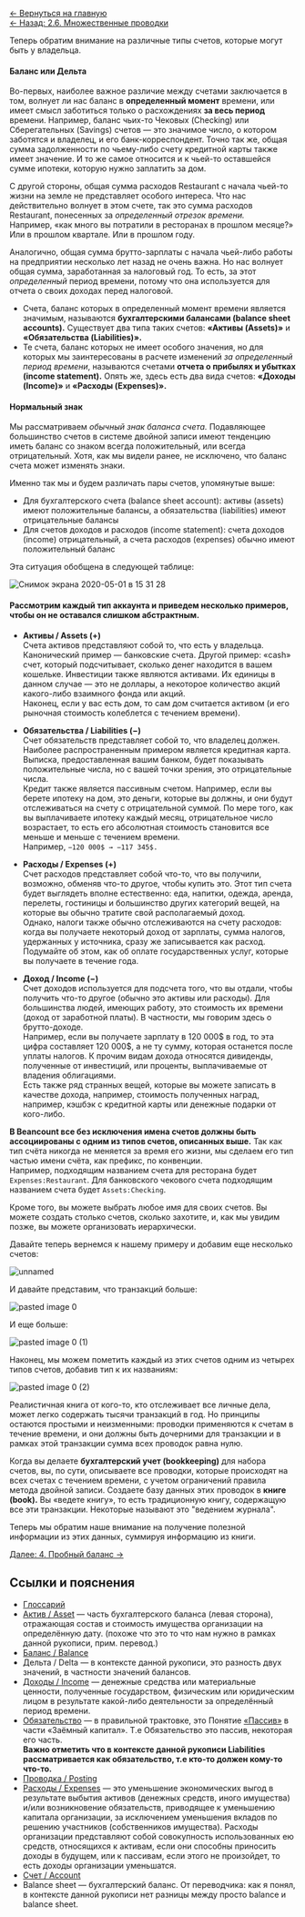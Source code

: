 [← Вернуться на главную](https://github.com/aroundblacksneverrelax/publictranslations/wiki/%D0%9C%D0%B5%D1%82%D0%BE%D0%B4-%D0%B4%D0%B2%D0%BE%D0%B9%D0%BD%D0%BE%D0%B9-%D0%B7%D0%B0%D0%BF%D0%B8%D1%81%D0%B8-(The-Double-Entry-Counting-Method),-%D0%9C%D0%B0%D1%80%D1%82%D0%B8%D0%BD-%D0%91%D0%BB%D0%B5)
<br>[← Назад: 2.6. Множественные проводки](https://github.com/aroundblacksneverrelax/publictranslations/wiki/2.6.-%D0%9C%D0%B5%D1%82%D0%BE%D0%B4-%D0%B4%D0%B2%D0%BE%D0%B9%D0%BD%D0%BE%D0%B9-%D0%B7%D0%B0%D0%BF%D0%B8%D1%81%D0%B8,-%D0%9E%D1%81%D0%BD%D0%BE%D0%B2%D1%8B-%D0%BC%D0%B5%D1%82%D0%BE%D0%B4%D0%B0-%D0%B4%D0%B2%D0%BE%D0%B9%D0%BD%D0%BE%D0%B9-%D0%B7%D0%B0%D0%BF%D0%B8%D1%81%D0%B8,-%D0%9C%D0%BD%D0%BE%D0%B6%D0%B5%D1%81%D1%82%D0%B2%D0%B5%D0%BD%D0%BD%D1%8B%D0%B5-%D0%BF%D1%80%D0%BE%D0%B2%D0%BE%D0%B4%D0%BA%D0%B8)

Теперь обратим внимание на различные типы счетов, которые могут быть у владельца.

#### Баланс или Дельта
Во-первых, наиболее важное различие между счетами заключается в том, волнует ли нас баланс в **определенный момент** времени, или имеет смысл заботиться только о расхождениях **за весь период** времени. Например, баланс чьих-то Чековых (Checking) или Сберегательных (Savings) счетов — это значимое число, о котором заботятся и владелец, и его банк-корреспондент. Точно так же, общая сумма задолженности по чьему-либо счету кредитной карты также имеет значение. И то же самое относится и к чьей-то оставшейся сумме ипотеки, которую нужно заплатить за дом.

С другой стороны, общая сумма расходов Restaurant с начала чьей-то жизни на земле не представляет особого интереса. Что нас действительно волнует в этом счете, так это сумма расходов Restaurant, понесенных за *определенный отрезок времени.* <br>Например, «как много вы потратили в ресторанах в прошлом месяце?» Или в прошлом квартале. Или в прошлом году. 

Аналогично, общая сумма брутто-зарплаты с начала чьей-либо работы на предприятии несколько лет назад не очень важна. Но нас волнует общая сумма, заработанная за налоговый год. То есть, за этот _определенный_ период времени, потому что она используется для отчета о своих доходах перед налоговой.

- Счета, баланс которых в определенный момент времени является значимым, называются **бухгалтерскими балансами (balance sheet accounts).** Существует два типа таких счетов: **«Активы (Assets)»** и **«Обязательства (Liabilities)».**
- Те счета, баланс которых не имеет особого значения, но для которых мы заинтересованы в расчете изменений _за определенный период времени_, называются счетами **отчета о прибылях и убытках (income statement).** Опять же, здесь есть два вида счетов: **«Доходы (Income)»** и **«Расходы (Expenses)».**

#### Нормальный знак
Мы рассматриваем *обычный знак баланса счета.* Подавляющее большинство счетов в системе двойной записи имеют тенденцию иметь баланс со знаком всегда положительный, или всегда отрицательный. Хотя, как мы видели ранее, не исключено, что баланс счета может изменять знаки. 

Именно так мы и будем различать пары счетов, упомянутые выше:

- Для бухгалтерского счета (balance sheet account): активы (assets) имеют положительные балансы, а обязательства (liabilities) имеют отрицательные балансы
- Для счетов доходов и расходов (income statement): счета доходов (income) отрицательный, а счета расходов (expenses) обычно имеют положительный баланс

Эта ситуация обобщена в следующей таблице:

![Снимок экрана 2020-05-01 в 15 31 28](https://user-images.githubusercontent.com/14002721/80805481-dd3d8680-8bc0-11ea-8a75-b7d10bbb41f2.png)

#### Рассмотрим каждый тип аккаунта и приведем несколько примеров, чтобы он не оставался слишком абстрактным.

- **Активы / Assets (+)**
<br>Счета активов представляют собой то, что есть у владельца. Канонический пример — банковские счета. Другой пример: «cash» счет, который подсчитывает, сколько денег находится в вашем кошельке. 
Инвестиции также являются активами. Их единицы в данном случае — это не доллары, а некоторое количество акций какого-либо взаимного фонда или акций.
<br>Наконец, если у вас есть дом, то сам дом считается активом (и его рыночная стоимость колеблется с течением времени).

- **Обязательства / Liabilities (−)**
<br>Счет обязательств представляет собой то, что владелец должен. Наиболее распространенным примером является кредитная карта. Выписка, предоставленная вашим банком, будет показывать положительные числа, но с вашей точки зрения, это отрицательные числа. <br>Кредит также является пассивным счетом. Например, если вы берете ипотеку на дом, это деньги, которые вы должны, и они будут отслеживаться на счету с отрицательной суммой. По мере того, как вы выплачиваете ипотеку каждый месяц, отрицательное число возрастает, то есть его абсолютная стоимость становится все меньше и меньше с течением времени. <br>Например, `−120 000$ → −117 345$.`

- **Расходы / Expenses (+)** 
<br>Счет расходов представляет собой что-то, что вы получили, возможно, обменяв что-то другое, чтобы купить это. Этот тип счета будет выглядеть вполне естественно: еда, напитки, одежда, аренда, перелеты, гостиницы и большинство других категорий вещей, на которые вы обычно тратите свой располагаемый доход. <br>Однако, налоги также обычно отслеживаются на счету расходов: когда вы получаете некоторый доход от зарплаты, сумма налогов, удержанных у источника, сразу же записывается как расход. Подумайте об этом, как об оплате государственных услуг, которые вы получаете в течение года.

- **Доход / Income (−)**
<br>Счет доходов используется для подсчета того, что вы отдали, чтобы получить что-то другое (обычно это активы или расходы). Для большинства людей, имеющих работу, это стоимость их времени (доход от заработной платы). В частности, мы говорим здесь о брутто-доходе. 
<br>Например, если вы получаете зарплату в 120 000$ в год, то эта цифра составляет 120 000$, а не ту сумму, которая останется после уплаты налогов. К прочим видам дохода относятся дивиденды, полученные от инвестиций, или проценты, выплачиваемые от владения облигациями. 
<br>Есть также ряд странных вещей, которые вы можете записать в качестве дохода, например, стоимость полученных наград, например, кэшбэк с кредитной карты или денежные подарки от кого-либо.

**В Beancount все без исключения имена счетов должны быть ассоциированы с одним из типов счетов, описанных выше.** Так как тип счёта никогда не меняется за время его жизни, мы сделаем его тип частью имени счёта, как префикс, по конвенции.
<br>Например, подходящим названием счета для ресторана будет `Expenses:Restaurant`. Для банковского чекового счета подходящим названием счета будет `Assets:Checking`.

Кроме того, вы можете выбрать любое имя для своих счетов. Вы можете создать столько счетов, сколько захотите, и, как мы увидим позже, вы можете организовать иерархически. 

Давайте теперь вернемся к нашему примеру и добавим еще несколько счетов:

![unnamed](https://user-images.githubusercontent.com/14002721/80807300-77073280-8bc5-11ea-9e4c-9e3d3fe548ce.png)

И давайте представим, что транзакций больше:

![pasted image 0](https://user-images.githubusercontent.com/14002721/80807368-b3d32980-8bc5-11ea-846b-8825ab02b455.png)

И еще больше:

![pasted image 0 (1)](https://user-images.githubusercontent.com/14002721/80807440-e0874100-8bc5-11ea-8a7f-c60fad963b82.png)

Наконец, мы можем пометить каждый из этих счетов одним из четырех типов счетов, добавив тип к их названиям:

![pasted image 0 (2)](https://user-images.githubusercontent.com/14002721/80807545-2b08bd80-8bc6-11ea-875d-89de17ac291b.png)

Реалистичная книга от кого-то, кто отслеживает все личные дела, может легко содержать тысячи транзакций в год. Но принципы остаются простыми и неизменными: проводки применяются к счетам в течение времени, и они должны быть дочерними для транзакции и в рамках этой транзакции сумма всех проводок равна нулю. 

Когда вы делаете **бухгалтерский учет (bookkeeping)** для набора счетов, вы, по сути, описываете все проводки, которые происходят на всех счетах с течением времени, с учетом ограничений правила метода двойной записи. Cоздаете базу данных этих проводок в **книге (book).** Вы «ведете книгу», то есть традиционную книгу, содержащую все эти транзакции. Некоторые называют это "ведением журнала".

Теперь мы обратим наше внимание на получение полезной информации из этих данных, суммируя информацию из книги.

[Далее: 4. Пробный баланс →](https://github.com/aroundblacksneverrelax/publictranslations/wiki/4.-%D0%9C%D0%B5%D1%82%D0%BE%D0%B4-%D0%B4%D0%B2%D0%BE%D0%B9%D0%BD%D0%BE%D0%B9-%D0%B7%D0%B0%D0%BF%D0%B8%D1%81%D0%B8,-%D0%9F%D1%80%D0%BE%D0%B1%D0%BD%D1%8B%D0%B9-%D0%B1%D0%B0%D0%BB%D0%B0%D0%BD%D1%81)

## Ссылки и пояснения
- [Глоссарий](https://github.com/aroundblacksneverrelax/publictranslations/wiki/0.-%D0%9C%D0%B5%D1%82%D0%BE%D0%B4-%D0%B4%D0%B2%D0%BE%D0%B9%D0%BD%D0%BE%D0%B9-%D0%B7%D0%B0%D0%BF%D0%B8%D1%81%D0%B8,-%D0%93%D0%BB%D0%BE%D1%81%D1%81%D0%B0%D1%80%D0%B8%D0%B9)
- [Актив / Asset](https://ru.wikipedia.org/wiki/%D0%90%D0%BA%D1%82%D0%B8%D0%B2_(%D0%B1%D1%83%D1%85%D0%B3%D0%B0%D0%BB%D1%82%D0%B5%D1%80%D0%B8%D1%8F)) — часть бухгалтерского баланса (левая сторона), отражающая состав и стоимость имущества организации на определённую дату. (похоже что это то что нам нужно в рамках данной рукописи, прим. перевод.)
- [Баланс / Balance](https://ru.wikipedia.org/wiki/%D0%91%D1%83%D1%85%D0%B3%D0%B0%D0%BB%D1%82%D0%B5%D1%80%D1%81%D0%BA%D0%B8%D0%B9_%D0%B1%D0%B0%D0%BB%D0%B0%D0%BD%D1%81)
- Дельта / Delta — в контексте данной рукописи, это разность двух значений, в частности значений балансов.
- [Доходы / Income](https://ru.wikipedia.org/wiki/%D0%94%D0%BE%D1%85%D0%BE%D0%B4) — денежные средства или материальные ценности, полученные государством, физическим или юридическим лицом в результате какой-либо деятельности за определённый период времени. 
- [Обязательство](https://ru.wikipedia.org/wiki/%D0%9E%D0%B1%D1%8F%D0%B7%D0%B0%D1%82%D0%B5%D0%BB%D1%8C%D1%81%D1%82%D0%B2%D0%BE) — в правильной трактовке, это Понятие [«Пассив»](https://ru.wikipedia.org/wiki/%D0%9F%D0%B0%D1%81%D1%81%D0%B8%D0%B2_(%D0%B1%D1%83%D1%85%D0%B3%D0%B0%D0%BB%D1%82%D0%B5%D1%80%D0%B8%D1%8F)) в части «Заёмный капитал». Т.е Обязательство это пассив, некоторая его часть. <br>**Важно отметить что в контексте данной рукописи Liabilities рассматривается как обязательство, т.е кто-то должен кому-то что-то.**
- [Проводка / Posting](https://ru.wikipedia.org/wiki/%D0%9F%D1%80%D0%BE%D0%B2%D0%BE%D0%B4%D0%BA%D0%B0_(%D0%B1%D1%83%D1%85%D0%B3%D0%B0%D0%BB%D1%82%D0%B5%D1%80%D0%B8%D1%8F))
- [Расходы / Expenses](https://ru.wikipedia.org/wiki/%D0%A0%D0%B0%D1%81%D1%85%D0%BE%D0%B4%D1%8B) — это уменьшение экономических выгод в результате выбытия активов (денежных средств, иного имущества) и/или возникновение обязательств, приводящее к уменьшению капитала организации, за исключением уменьшения вкладов по решению участников (собственников имущества). Расходы организации представляют собой совокупность использованных ею средств, относящихся к активам, если они способны приносить доходы в будущем, или к пассивам, если этого не произойдет, то есть доходы организации уменьшатся. 
- [Счет / Account](https://ru.wikipedia.org/wiki/%D0%91%D1%83%D1%85%D0%B3%D0%B0%D0%BB%D1%82%D0%B5%D1%80%D1%81%D0%BA%D0%B8%D0%B9_%D1%81%D1%87%D1%91%D1%82)
- Balance sheet — бухгалтерский баланс. От переводчика: как я понял, в контексте данной рукописи нет разницы между просто balance и balance sheet.
